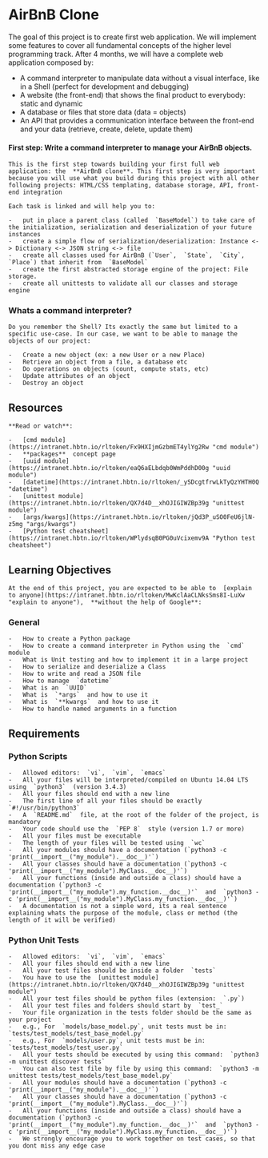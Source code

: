 # AirBnB Clone


The goal of this project is to create first web application.
We will implement some features to cover all fundamental concepts of the higher level programming track.
After 4 months, we will have a complete web application composed by:

- A command interpreter to manipulate data without a visual interface, like in a Shell (perfect for development and debugging)
- A website (the front-end) that shows the final product to everybody: static and dynamic
- A database or files that store data (data = objects)
- An API that provides a communication interface between the front-end and your data (retrieve, create, delete, update them)

#### First step: Write a command interpreter to manage your AirBnB objects.

	This is the first step towards building your first full web application: the  **AirBnB clone**. This first step is very important because you will use what you build during this project with all other following projects: HTML/CSS templating, database storage, API, front-end integration

	Each task is linked and will help you to:

	-   put in place a parent class (called  `BaseModel`) to take care of the initialization, serialization and deserialization of your future instances
	-   create a simple flow of serialization/deserialization: Instance <-> Dictionary <-> JSON string <-> file
	-   create all classes used for AirBnB (`User`,  `State`,  `City`,  `Place`) that inherit from  `BaseModel`
	-   create the first abstracted storage engine of the project: File storage.
	-   create all unittests to validate all our classes and storage engine

### Whats a command interpreter?

	Do you remember the Shell? Its exactly the same but limited to a specific use-case. In our case, we want to be able to manage the objects of our project:

	-   Create a new object (ex: a new User or a new Place)
	-   Retrieve an object from a file, a database etc
	-   Do operations on objects (count, compute stats, etc)
	-   Update attributes of an object
	-   Destroy an object

## Resources

	**Read or watch**:

	-   [cmd module](https://intranet.hbtn.io/rltoken/Fx9HXIjmGzbmET4ylYg2Rw "cmd module")
	-   **packages**  concept page
	-   [uuid module](https://intranet.hbtn.io/rltoken/eaQ6aELbdqb0WmPddhD00g "uuid module")
	-   [datetime](https://intranet.hbtn.io/rltoken/_ySDcgtfrwLkTyQzYHTH0Q "datetime")
	-   [unittest module](https://intranet.hbtn.io/rltoken/QX7d4D__xhOJIGIWZBp39g "unittest module")
	-   [args/kwargs](https://intranet.hbtn.io/rltoken/jQd3P_uSO0FeU6jlN-z5mg "args/kwargs")
	-   [Python test cheatsheet](https://intranet.hbtn.io/rltoken/WPlydsqB0PG0uVcixemv9A "Python test cheatsheet")

## Learning Objectives

	At the end of this project, you are expected to be able to  [explain to anyone](https://intranet.hbtn.io/rltoken/MwKclAaCLNksSms8I-LuXw "explain to anyone"),  **without the help of Google**:

### General

	-   How to create a Python package
	-   How to create a command interpreter in Python using the  `cmd`  module
	-   What is Unit testing and how to implement it in a large project
	-   How to serialize and deserialize a Class
	-   How to write and read a JSON file
	-   How to manage  `datetime`
	-   What is an  `UUID`
	-   What is  `*args`  and how to use it
	-   What is  `**kwargs`  and how to use it
	-   How to handle named arguments in a function

## Requirements

### Python Scripts

	-   Allowed editors:  `vi`,  `vim`,  `emacs`
	-   All your files will be interpreted/compiled on Ubuntu 14.04 LTS using  `python3`  (version 3.4.3)
	-   All your files should end with a new line
	-   The first line of all your files should be exactly  `#!/usr/bin/python3`
	-   A  `README.md`  file, at the root of the folder of the project, is mandatory
	-   Your code should use the  `PEP 8`  style (version 1.7 or more)
	-   All your files must be executable
	-   The length of your files will be tested using  `wc`
	-   All your modules should have a documentation (`python3 -c 'print(__import__("my_module").__doc__)'`)
	-   All your classes should have a documentation (`python3 -c 'print(__import__("my_module").MyClass.__doc__)'`)
	-   All your functions (inside and outside a class) should have a documentation (`python3 -c 'print(__import__("my_module").my_function.__doc__)'`  and  `python3 -c 'print(__import__("my_module").MyClass.my_function.__doc__)'`)
	-   A documentation is not a simple word, its a real sentence explaining whats the purpose of the module, class or method (the length of it will be verified)

### Python Unit Tests

	-   Allowed editors:  `vi`,  `vim`,  `emacs`
	-   All your files should end with a new line
	-   All your test files should be inside a folder  `tests`
	-   You have to use the  [unittest module](https://intranet.hbtn.io/rltoken/QX7d4D__xhOJIGIWZBp39g "unittest module")
	-   All your test files should be python files (extension:  `.py`)
	-   All your test files and folders should start by  `test_`
	-   Your file organization in the tests folder should be the same as your project
	-   e.g., For  `models/base_model.py`, unit tests must be in:  `tests/test_models/test_base_model.py`
	-   e.g., For  `models/user.py`, unit tests must be in:  `tests/test_models/test_user.py`
	-   All your tests should be executed by using this command:  `python3 -m unittest discover tests`
	-   You can also test file by file by using this command:  `python3 -m unittest tests/test_models/test_base_model.py`
	-   All your modules should have a documentation (`python3 -c 'print(__import__("my_module").__doc__)'`)
	-   All your classes should have a documentation (`python3 -c 'print(__import__("my_module").MyClass.__doc__)'`)
	-   All your functions (inside and outside a class) should have a documentation (`python3 -c 'print(__import__("my_module").my_function.__doc__)'`  and  `python3 -c 'print(__import__("my_module").MyClass.my_function.__doc__)'`)
	-   We strongly encourage you to work together on test cases, so that you dont miss any edge case
